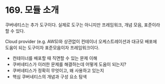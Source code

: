 # 169. 모듈 소개

쿠버네티스는 추가 도구이다. 실제로 도구는 아니지만 프레임워크, 개념 모음, 표준이라 할 수 있다.

Cloud provider (e.g. AWS)와 상관없이 컨테이너 오케스트레이션과 대규모 배포에 도움이 되는 도구이자 표준모음이자 프레임워크이다.

- 컨테이너를 배포할 때 직면할 수 있는 문제 이해
- 쿠버네티스가 이러한 문제를 해결하는데 어떻게 도움이 되는지?
- 쿠버네티스가 정확히 무엇이고, 왜 사용하고 있는지
- 핵심 쿠버네티스의 개념과 구성 요소 탐색